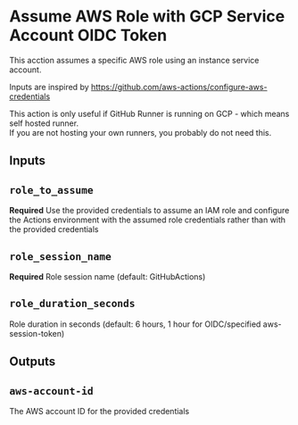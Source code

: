 # Assume AWS Role with GCP Service Account OIDC Token

This acction assumes a specific AWS role using an instance service account.

Inputs are inspired by https://github.com/aws-actions/configure-aws-credentials

This action is only useful if GitHub Runner is running on GCP - which means self hosted runner.  
If you are not hosting your own runners, you probably do not need this.

## Inputs

## `role_to_assume`

**Required** Use the provided credentials to assume an IAM role and configure the Actions
environment with the assumed role credentials rather than with the provided
credentials

## `role_session_name`

**Required** Role session name (default: GitHubActions)

## `role_duration_seconds`

Role duration in seconds (default: 6 hours, 1 hour for OIDC/specified aws-session-token)

## Outputs

## `aws-account-id`

The AWS account ID for the provided credentials
